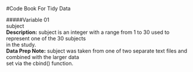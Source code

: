 #Code Book For Tidy Data

#####Variable 01          
    subject      
      **Description:** subject is an integer with a range from 1 to 30 used to represent one of the 30 subjects  
      in the study.  
      **Data Prep Note:** subject was taken from one of two separate text files and combined with the larger data  
      set via the cbind() function.
